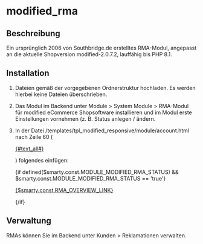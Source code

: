 # modified_rma

## Beschreibung

Ein ursprünglich 2006 von Southbridge.de erstelltes RMA-Modul, angepasst an die aktuelle Shopversion modified-2.0.7.2, lauffähig bis PHP 8.1.

## Installation

1. Dateien gemäß der vorgegebenen Ordnerstruktur hochladen. Es werden hierbei keine Dateien überschrieben.

2. Das Modul im Backend unter Module > System Module > RMA-Modul für modified eCommerce Shopsoftware installieren und im Modul erste Einstellungen vornehmen (z. B. Status anlegen / ändern.

3. In der Datei /templates/tpl_modified_responsive/module/account.html nach Zeile 60 (<p><a href="{ $LINK_ALL }">{#text_all#}</a></p>) folgendes einfügen:
  
    {if defined($smarty.const.MODULE_MODIFIED_RMA_STATUS) && $smarty.const.MODULE_MODIFIED_RMA_STATUS == 'true'}
      <p><a href="{$smarty.const.FILENAME_RMA_OVERVIEW|xtc_href_link}">{$smarty.const.RMA_OVERVIEW_LINK}</a></p>
    {/if}

## Verwaltung

RMAs können Sie im Backend unter Kunden > Reklamationen verwalten.
